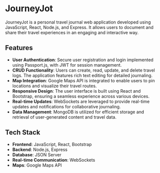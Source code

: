 # JourneyJot

JourneyJot is a personal travel journal web application developed using JavaScript, React, Node.js, and Express. It allows users to document and share their travel experiences in an engaging and interactive way.

## Features

- **User Authentication**: Secure user registration and login implemented using Passport.js, with JWT for session management.
- **CRUD Functionality**: Users can create, read, update, and delete travel logs. The application features rich text editing for detailed journaling.
- **Map Integration**: Google Maps API is integrated to enable users to pin locations and visualize their travel routes.
- **Responsive Design**: The user interface is built using React and Bootstrap, ensuring a seamless experience across various devices.
- **Real-time Updates**: WebSockets are leveraged to provide real-time updates and notifications for collaborative journaling.
- **Data Management**: MongoDB is utilized for efficient storage and retrieval of user-generated content and travel data.

## Tech Stack

- **Frontend**: JavaScript, React, Bootstrap
- **Backend**: Node.js, Express
- **Database**: JSON Server
- **Real-time Communication**: WebSockets
- **Maps**: Google Maps API

